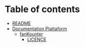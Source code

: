 # Table of contents

* [README](README.md)
* [Documentation Plattaform](documentation-plattaform/README.md)
  * [fanKounter](documentation-plattaform/fankounter/README.md)
    * [LICENCE](documentation-plattaform/fankounter/licence.md)

